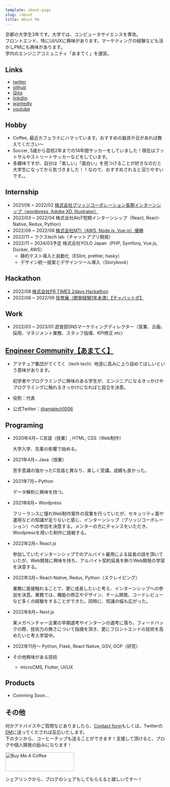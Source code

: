 ```yaml
---
template: about-page
slug: /about
title: About Me
---
```

京都の大学生3年です。大学では、コンピュータサイエンスを専攻。<br/>
フロントエンド、特にUI/UXに興味があります。マーケティングの経験なども活かしPMにも興味があります。<br/>
学内のエンジニアコミュニティ「あまてく」を運営。

## Links

- [twitter](https://twitter.com/kitsune_yk)
- [github](https://github.com/yk-mt12)
- [Qiita](https://qiita.com/kitsune_yk)
- [linkdlin](https://www.linkedin.com/in/kitsune-yk/)
- [wantedly](https://www.wantedly.com/id/kitsune_yk)
- [youtube](https://www.youtube.com/channel/UCda09m8gx2U4zGPufhloPag)

## Hobby

- Coffee, 最近カフェラテにハマっています。おすすめの器具や豆があれば教えてください〜
- Soccer, 5歳から高校2年までの14年間サッカーをしていました！現在はフットサルやストリートサッカーなどをしています。
- 多趣味ですが、自分は「楽しい」「面白い」を見つけることが好きなのだと大学生になってから気づきました！！なので、おすすめされると沼りやすいです。。

## Internship

- 2021/08 ~ 2022/02 [株式会社ブリッジコーポレーション長期インターンシップ（wordpress, Adobe XD, Illustrator）](https://www.kitsune-blog.tokyo/Bridge-Internship)
- 2022/03 ~ 2022/04 株式会社AIoT短期インターンシップ（React, React-Native, Redux, Python）
- 2022/09 ~ 2022/09 [株式会社MTI（AWS, Node.js, Vue.js）優勝](https://www.kitsune-blog.tokyo/mti-summer-internship)
- 2022/11 ~ ラクスtech lab（チャットアプリ開発）
- 2022/11 ~ 2024/03予定 株式会社YOLO Japan（PHP, Symfony, Vue.js, Docker, AWS）
    - 静的テスト導入と自動化（ESlint, prettier, hasky）
    - デザイン統一提案とデザインツール導入（Storybook）

## Hackathon

- 2022/08 [株式会社PR TIMES 2days Hackathon](https://www.kitsune-blog.tokyo/prtimes-hackathon)
- 2022/08 ~ 2022/09 [技育展（開発経験1年未満）【チャバットボ】](https://talent.supporterz.jp/geekten/2022/exhibition.html#theme10)

## Work

- 2022/03 ~ 2023/01 遊食邸SNSマーケティングディレクター（営業、企画、採用、マネジメント業務、スタッフ指導、KPI修正 etc）

## [Engineer Community【あまてく】](https://www.notion.so/9728f0790eb44f4794b8fe531fbde9c7)

- アマチュア集団がてくてく（tech tech）地道に高みに上り詰めてほしいという意味があります。
    
    初学者やプログラミングに興味のある学生が、エンジニアになるきっかけやプログラミングに触れるきっかけになればと設立を決意。
    
- 役割：代表
- 公式Twitter：[@amatech1006](https://twitter.com/amatech1006)

## Programing

- 2020年4月~ C言語（授業）, HTML, CSS（Web制作）
    
    大学入学、先輩の影響で始める。
    
- 2021年4月~ Java（授業）
    
    苦手意識の強かったC言語と異なり、楽しく受講。成績も良かった。
    
- 2021年7月~ Python
    
    データ解析に興味を持つ。
    
- 2021年8月~ Wordpress
    
    フリーランスに憧れWeb制作案件の営業を行っていたが、セキュリティ面や運用などの知識が足りないと感じ、インターンシップ（ブリッジコーポレーション）への参加を決意する。メンターの方にチャンスをいただき、Wordpressを用いた制作に挑戦する。
    
- 2022年2月~ React.js
    
    参加していたインターンシップでのアルバイト雇用による延長の話を頂いていたが、Web開発に興味を持ち、アルバイト契約延長を断りWeb開発の学習を決意する。
    
- 2022年3月~ React-Native, Redux, Python（スクレイピング）
    
    業務に直接触れることで、更に成長したいと考え、インターンシップへの参加を決意。業務では、機能の修正やデザイン、チーム開発、コードレビューなど多くの経験をすることができた。同時に、知識の幅も広がった。
    
- 2022年8月~ Next.js
    
    某メガベンチャー企業の早期選考やインターンの選考に落ち、フィードバックの際、技術力の無さについて指摘を頂き、更にフロントエンドの技術を高めたいと考え学習中。
    
- 2022年11月〜 Python, Flask, React Native, GSV, GCP（研究）
- その他興味がある技術
    - microCMS, Flutter, UI/UX

## Products

- Comming Soon…

## その他
何かアドバイスやご質問などありましたら、[Contact form](https://www.kitsune-blog.tokyo/contact)もしくは、Twitterの[DM](https://twitter.com/kitsune_yk)に送ってくだされば反応いたします。<br/>
下のタンから、コーヒーチップも送ることができます！支援して頂けると、ブログや個人開発の励みになります！

<a href="https://www.buymeacoffee.com/kitsuneyk" target="_blank"><img src="https://cdn.buymeacoffee.com/buttons/v2/default-yellow.png" alt="Buy Me A Coffee" style="height: 60px !important;width: 217px !important;" ></a>

シェアリンクから、ブログのシェアもしてもらえると嬉しいです〜！
